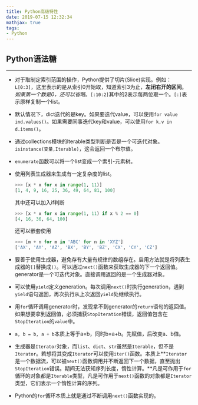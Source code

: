 ```yaml
---
title: Python高级特性
date: 2019-07-15 12:32:34
mathjax: true
tags: 
- Python
---
```


## Python语法糖

---

- 对于取制定索引范围的操作，Python提供了切片(Slice)实现。例如：`L[0:3]`，这里表示的是从索引0开始取，知道索引3为止，**左闭右开的区间**。*如果第一个数是0，还可以省略*。`[:10:2]`其中的2表示每两位取一个。`[:]`表示原样复制一个list。

- 默认情况下，dict迭代的是key。如果要迭代value，可以使用`for value ind.values()`。如果需要同事迭代key和value，可以使用`for k,v in d.items()`。

  <!-- more -->

- 通过collections模块的Iterable类型判断是否是一个可迭代对象。`isinstance(变量,Iterable)`，这会返回一个布尔值。

- `enumerate`函数可以将一个list变成一个索引-元素树。

- 使用列表生成器来生成有一定复杂度的list。

  ```Python
  >>> [x * x for x in range(1, 11)]
  [1, 4, 9, 16, 25, 36, 49, 64, 81, 100]
  ```

  其中还可以加入if判断

  ```Python
  >>> [x * x for x in range(1, 11) if x % 2 == 0]
  [4, 16, 36, 64, 100]
  ```

  还可以嵌套使用

  ```Python
  >>> [m + n for m in 'ABC' for n in 'XYZ']
  ['AX', 'AY', 'AZ', 'BX', 'BY', 'BZ', 'CX', 'CY', 'CZ']
  ```

- 要善于使用生成器，避免存有大量有规律的数组存在。启用方法就是将列表生成器的`[]`替换成`()`。可以通过`next()`函数来获取生成器的下一个返回值。generator是一个可迭代对象。直接调用返回的是一个生成器对象。

- 可以使用`yield`定义generation。每次调用`next()`时执行generation，遇到`yield`语句返回，再次执行从上次返回`yield`处继续执行。

- 用`for`循环调用generator时，发现拿不到generator的`return`语句的返回值。如果想要拿到返回值，必须捕获`StopIteration`错误，返回值包含在`StopIteration`的`value`中。

- `a, b = b, a + b`本质上等于a=b，同时b=a+b。先赋值，后改变a、b值。

- 生成器是`Iterator`对象，而`list`、`dict`、`str`虽然是`Iterable`，但不是`Iterator`。若想将其变成`Iterator`可以使用`iter()`函数。本质上**`Iterator`是一个数据流，可以被`next()`函数调用并不断返回下一个数据，直至抛出`StopIteration`错误。期间无法获知序列长度，惰性计算。**凡是可作用于`for`循环的对象都是`Iterable`类型，凡是可作用于`next()`函数的对象都是`Iterator`类型，它们表示一个惰性计算的序列。

- Python的`for`循环本质上就是通过不断调用`next()`函数实现的。
